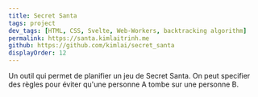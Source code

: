 ```yaml
---
title: Secret Santa
tags: project
dev_tags: [HTML, CSS, Svelte, Web-Workers, backtracking algorithm]
permalink: https://santa.kimlaitrinh.me
github: https://github.com/kimlai/secret_santa
displayOrder: 12
---
```


Un outil qui permet de planifier un jeu de Secret Santa. On peut specifier des
règles pour éviter qu'une personne A tombe sur une personne B.
